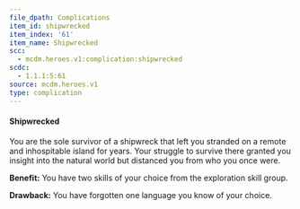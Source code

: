 ```yaml
---
file_dpath: Complications
item_id: shipwrecked
item_index: '61'
item_name: Shipwrecked
scc:
  - mcdm.heroes.v1:complication:shipwrecked
scdc:
  - 1.1.1:5:61
source: mcdm.heroes.v1
type: complication
---
```


#### Shipwrecked

You are the sole survivor of a shipwreck that left you stranded on a remote and inhospitable island for years. Your struggle to survive there granted you insight into the natural world but distanced you from who you once were.

**Benefit:** You have two skills of your choice from the exploration skill group.

**Drawback:** You have forgotten one language you know of your choice.
